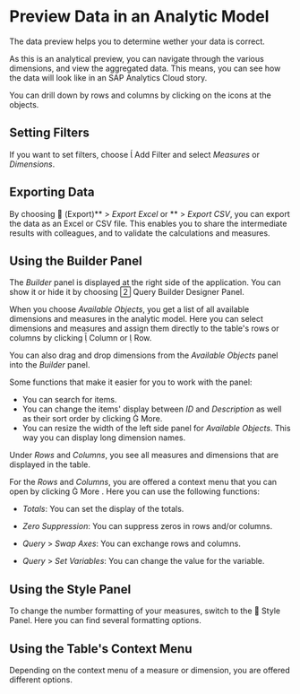 <!-- loio9f1fa73a33424cbe9bac3064702c0dbd -->

<link rel="stylesheet" type="text/css" href="../css/sap-icons.css"/>

# Preview Data in an Analytic Model

The data preview helps you to determine wether your data is correct.

As this is an analytical preview, you can navigate through the various dimensions, and view the aggregated data. This means, you can see how the data will look like in an SAP Analytics Cloud story.

You can drill down by rows and columns by clicking on the icons at the objects.



<a name="loio9f1fa73a33424cbe9bac3064702c0dbd__section_k11_cwl_crb"/>

## Setting Filters

If you want to set filters, choose <span class="SAP-icons-V5"></span> Add Filter and select *Measures* or *Dimensions*.



<a name="loio9f1fa73a33424cbe9bac3064702c0dbd__section_hy2_scj_wbc"/>

## Exporting Data

By choosing <span class="FPA-icons-V3"></span> \(Export\)** \> *Export Excel* or ** \> *Export CSV*, you can export the data as an Excel or CSV file. This enables you to share the intermediate results with colleagues, and to validate the calculations and measures.



<a name="loio9f1fa73a33424cbe9bac3064702c0dbd__section_q3j_d4r_yhb"/>

## Using the Builder Panel

The *Builder* panel is displayed at the right side of the application. You can show it or hide it by choosing <span class="SAP-icons-V5"></span> Query Builder Designer Panel.

When you choose *Available Objects*, you get a list of all available dimensions and measures in the analytic model. Here you can select dimensions and measures and assign them directly to the table's rows or columns by clicking <span class="SAP-icons-V5"></span> Column or <span class="SAP-icons-V5"></span> Row.

You can also drag and drop dimensions from the *Available Objects* panel into the *Builder* panel.

Some functions that make it easier for you to work with the panel:

-   You can search for items.
-   You can change the items' display between *ID* and *Description* as well as their sort order by clicking <span class="SAP-icons-V5"></span> More.
-   You can resize the width of the left side panel for *Available Objects*. This way you can display long dimension names.

Under *Rows* and *Columns*, you see all measures and dimensions that are displayed in the table.

For the *Rows* and *Columns*, you are offered a context menu that you can open by clicking <span class="SAP-icons-V5"></span> More . Here you can use the following functions:

-   *Totals*: You can set the display of the totals.

-   *Zero Suppression*: You can suppress zeros in rows and/or columns.

-   *Query* \> *Swap Axes*: You can exchange rows and columns.

-   *Query* \> *Set Variables*: You can change the value for the variable.




<a name="loio9f1fa73a33424cbe9bac3064702c0dbd__section_s5f_hlg_kvb"/>

## Using the Style Panel

To change the number formatting of your measures, switch to the <span class="FPA-icons-V3"></span> Style Panel. Here you can find several formatting options.



<a name="loio9f1fa73a33424cbe9bac3064702c0dbd__section_e5h_jhj_1jb"/>

## Using the Table's Context Menu

Depending on the context menu of a measure or dimension, you are offered different options.

